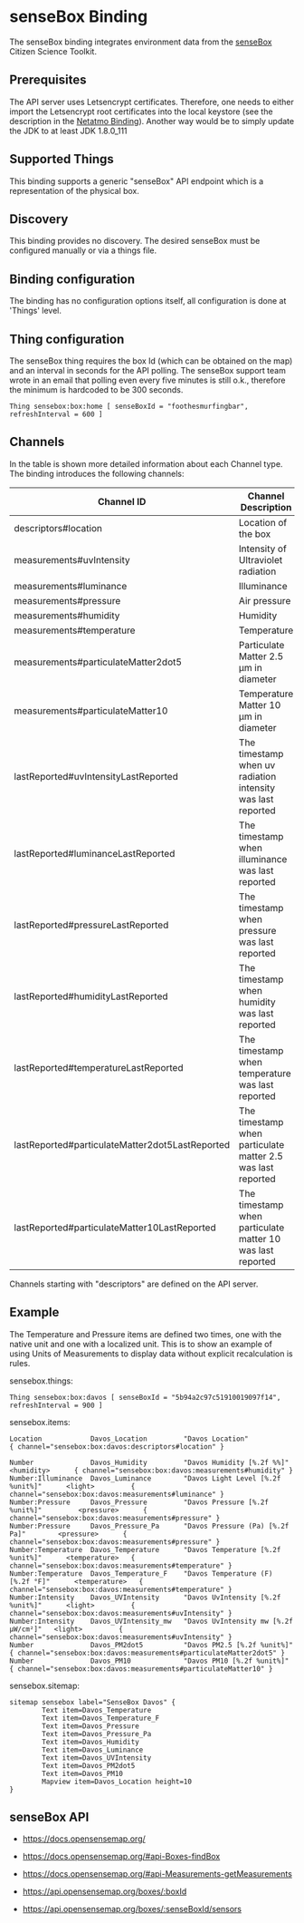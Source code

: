 # senseBox Binding

The senseBox binding integrates environment data from the [senseBox](https://sensebox.de/)
Citizen Science Toolkit.

## Prerequisites

The API server uses Letsencrypt certificates.
Therefore, one needs to either import the Letsencrypt root certificates into the local keystore (see the description in the
[Netatmo Binding](https://www.openhab.org/addons/bindings/netatmo/#missing-certificate-authority)).
Another way would be to simply update the JDK to at least JDK 1.8.0_111

## Supported Things

This binding supports a generic "senseBox" API endpoint which is a representation of the physical box.

## Discovery

This binding provides no discovery.
The desired senseBox must be configured manually or via a things file.

## Binding configuration

The binding has no configuration options itself, all configuration is done at 'Things' level.

## Thing configuration

The senseBox thing requires the box Id (which can be obtained on the map) and an interval in seconds for the API polling.
The senseBox support team wrote in an email that polling even every five minutes is still o.k., therefore the minimum is hardcoded to be 300 seconds.

```
Thing sensebox:box:home [ senseBoxId = "foothesmurfingbar", refreshInterval = 600 ]
```

## Channels

In the table is shown more detailed information about each Channel type.
The binding introduces the following channels:

| Channel ID                                      | Channel Description                                         | Supported item type  | Advanced |
|-------------------------------------------------|-------------------------------------------------------------|----------------------|----------|
| descriptors#location                            | Location of the box                                         | Point                | False    |
| measurements#uvIntensity                        | Intensity of Ultraviolet radiation                          | Number:Intensity     | False    |
| measurements#luminance                          | Illuminance                                                 | Number:Illuminance   | False    |
| measurements#pressure                           | Air pressure                                                | Number:Pressure      | False    |
| measurements#humidity                           | Humidity                                                    | Number:Dimensionless | False    |
| measurements#temperature                        | Temperature                                                 | Number:Temperature   | False    |
| measurements#particulateMatter2dot5             | Particulate Matter 2.5 µm in diameter                       | Number:Density       | False    |
| measurements#particulateMatter10                | Temperature Matter 10 µm in diameter                        | Number:Density       | False    |
| lastReported#uvIntensityLastReported            | The timestamp when uv radiation intensity was last reported | DateTime             | True     |
| lastReported#luminanceLastReported              | The timestamp when illuminance was last reported            | DateTime             | True     |
| lastReported#pressureLastReported               | The timestamp when pressure was last reported               | DateTime             | True     |
| lastReported#humidityLastReported               | The timestamp when humidity was last reported               | DateTime             | True     |
| lastReported#temperatureLastReported            | The timestamp when temperature was last reported            | DateTime             | True     |
| lastReported#particulateMatter2dot5LastReported | The timestamp when particulate matter 2.5 was last reported | DateTime             | True     |
| lastReported#particulateMatter10LastReported    | The timestamp when particulate matter 10 was last reported  | DateTime             | True     |

Channels starting with "descriptors" are defined on the API server.

## Example

The Temperature and Pressure items are defined two times, one with the native unit and one with a localized unit.
This is to show an example of using Units of Measurements to display data without explicit recalculation is rules.

sensebox.things:

```
Thing sensebox:box:davos [ senseBoxId = "5b94a2c97c51910019097f14", refreshInterval = 900 ]
```

sensebox.items:

```
Location            Davos_Location         "Davos Location"                                       { channel="sensebox:box:davos:descriptors#location" }

Number              Davos_Humidity         "Davos Humidity [%.2f %%]"             <humidity>      { channel="sensebox:box:davos:measurements#humidity" }
Number:Illuminance  Davos_Luminance        "Davos Light Level [%.2f %unit%]"      <light>         { channel="sensebox:box:davos:measurements#luminance" }
Number:Pressure     Davos_Pressure         "Davos Pressure [%.2f %unit%]"         <pressure>      { channel="sensebox:box:davos:measurements#pressure" }
Number:Pressure     Davos_Pressure_Pa      "Davos Pressure (Pa) [%.2f Pa]"        <pressure>      { channel="sensebox:box:davos:measurements#pressure" }
Number:Temperature  Davos_Temperature      "Davos Temperature [%.2f %unit%]"      <temperature>   { channel="sensebox:box:davos:measurements#temperature" }
Number:Temperature  Davos_Temperature_F    "Davos Temperature (F) [%.2f °F]"      <temperature>   { channel="sensebox:box:davos:measurements#temperature" }
Number:Intensity    Davos_UVIntensity      "Davos UvIntensity [%.2f %unit%]"      <light>         { channel="sensebox:box:davos:measurements#uvIntensity" }
Number:Intensity    Davos_UVIntensity_mw   "Davos UvIntensity mw [%.2f μW/cm²]"   <light>         { channel="sensebox:box:davos:measurements#uvIntensity" }
Number              Davos_PM2dot5          "Davos PM2.5 [%.2f %unit%]"                            { channel="sensebox:box:davos:measurements#particulateMatter2dot5" }
Number              Davos_PM10             "Davos PM10 [%.2f %unit%]"                             { channel="sensebox:box:davos:measurements#particulateMatter10" }
```

sensebox.sitemap:

```
sitemap sensebox label="SenseBox Davos" {
        Text item=Davos_Temperature
        Text item=Davos_Temperature_F
        Text item=Davos_Pressure
        Text item=Davos_Pressure_Pa
        Text item=Davos_Humidity
        Text item=Davos_Luminance
        Text item=Davos_UVIntensity
        Text item=Davos_PM2dot5
        Text item=Davos_PM10
        Mapview item=Davos_Location height=10
}
```

## senseBox API

*   <https://docs.opensensemap.org/>
*   <https://docs.opensensemap.org/#api-Boxes-findBox>
*   <https://docs.opensensemap.org/#api-Measurements-getMeasurements>

*   <https://api.opensensemap.org/boxes/:boxId>
*   <https://api.opensensemap.org/boxes/:senseBoxId/sensors>
